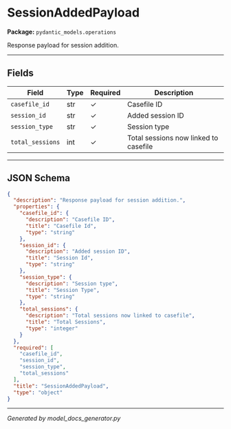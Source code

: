 # SessionAddedPayload

**Package:** `pydantic_models.operations`

Response payload for session addition.

---

## Fields

| Field | Type | Required | Description |
|-------|------|----------|-------------|
| `casefile_id` | str | ✓ | Casefile ID |
| `session_id` | str | ✓ | Added session ID |
| `session_type` | str | ✓ | Session type |
| `total_sessions` | int | ✓ | Total sessions now linked to casefile |

---

## JSON Schema

```json
{
  "description": "Response payload for session addition.",
  "properties": {
    "casefile_id": {
      "description": "Casefile ID",
      "title": "Casefile Id",
      "type": "string"
    },
    "session_id": {
      "description": "Added session ID",
      "title": "Session Id",
      "type": "string"
    },
    "session_type": {
      "description": "Session type",
      "title": "Session Type",
      "type": "string"
    },
    "total_sessions": {
      "description": "Total sessions now linked to casefile",
      "title": "Total Sessions",
      "type": "integer"
    }
  },
  "required": [
    "casefile_id",
    "session_id",
    "session_type",
    "total_sessions"
  ],
  "title": "SessionAddedPayload",
  "type": "object"
}
```

---

*Generated by model_docs_generator.py*
